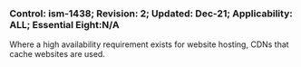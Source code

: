 ### Control: ism-1438; Revision: 2; Updated: Dec-21; Applicability: ALL; Essential Eight:N/A
<p>Where a high availability requirement exists for website hosting, CDNs that cache websites are used.</p>